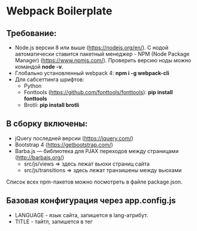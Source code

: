# Webpack Boilerplate

## Требование:
* Node.js версии 8 или выше (https://nodejs.org/en/). С нодой автоматически ставится пакетный менеджер - NPM (Node Package Manager) (https://www.npmjs.com/). Проверить версию ноды можно командой **node -v**.
* Глобально установленный webpack 4: **npm i -g webpack-cli**
* Для сабсеттинга шрифтов:
    - Python
    - Fonttools (https://github.com/fonttools/fonttools): **pip install fonttools**
    - Brotli: **pip install brotli**

## В сборку включены:
* jQuery последней версии (https://jquery.com/)
* Bootstrap 4 (https://getbootstrap.com/)
* Barba.js — библиотека для PJAX переходов между страницами (http://barbajs.org/)
    - src/js/views => здесь лежат вьюхи страниц сайта
    - src/js/transitions => здесь лежат транзишены между вьюхами

Список всех npm-пакетов можно посмотреть в файле package.json.

## Базовая конфигурация через app.config.js
* LANGUAGE - язык сайта, запишется в <html> lang-атрибут.
* TITLE - тайтл, запишется в тег <title> в <head>.
* DESCRIPTION - дескришпн, запишется в тег <meta content="description">, а также в соответствующие og-метатеги.
* THEME_COLOR - цвет темы сайта (нужно для Progressive Web App).
* BACKGROUND_COLOR - цвет фона сайта (нужно для Progressive Web App).
* USE_HTML - нужно ли генерировать HTML. Если верстаем сразу в php-файле, ставим этот флаг в "false".
* HTML_PRETTY - человекопонятнон форматирование сгенерированного вебпаком HTML-файлов.
* USE_FAVICONS - нужно ли генерировать множество иконок для разных платформ (нужно для Progressive Web App).
* USE_COMPRESSION - нужно ли сжимать ассеты с помощью алгоритмов gzip, brotli, zopfli в процессе сборки.
* USE_SERVICE_WORKER - нужно ли генерировать service worker.
* SENTRY_DSN - заполняем DSN-идентификатором, если подключаем sentry.
* PUBLIC_PATH - публичный абсолютный путь от корня сайта до папки с фронтендом. По умолчанию "/".
* PUBLIC_PATH_BITRIX - публичный абсолютный путь от корня сайта до папки с фронтендом. Для bitrix-сборки.
* PUBLIC_PATH_SANDBOX - публичный абсолютный путь от корня сайта до папки с фронтендом. Для sandbox-сборки.
* SRC_PATH - путь до исходников.
* BUILD_PATH - путь до билда.

## Обзор комманд:
* **npm run browserslist** — список поддерживаемых браузеров
* **npm run dev** — сборка в development-режиме
* **npm run watch** — watch в production-режиме
* **npm run watch-dev** — watch в development-режиме
* **npm run watch-prod** — watch в production-режиме
* **npm run js-lint** — линтер js
* **npm run css-lint** — линтер css
* **npm run css-format** — форматер css, используется в паре с **npm run css-lint**
* **npm run html-lint** — линтер html
* **npm run lint** — запуск всех линтеров (для проверки корректности html/css/js перед тем, как отдать бэкендеру)
* **npm run subsetting** — сабсеттинг шрифтов (удаляются неиспользуемые глифы, значительно уменьшается размер шрифта).
* **npm start** — сервер в development-режиме
* **npm run prod** — сборка в production-режиме (publicPath === "/")
* **npm run prod:sandbox** — сборка в production-режиме (publicPath === "/sand/{project-name}/dev/" - для деплоя на sandbox-сервер Chipsa)
* **npm run prod:bitrix** — сборка в production-режиме (publicPath === "[путь от корня до папки с фронтендом]")
* **npm run build** — релизный билд, запускается в production-режиме, включая все линтеры

## Полезные npm-пакеты:
* Preact (https://preactjs.com/) - 3kb альтернатива React с аналогичным API.
* validator (https://www.npmjs.com/package/validator) - полезный модульный пакет для валидации строк.
* choices.js (https://www.npmjs.com/package/choices.js) - vanilla JS кастомный селект.
* GSAP (https://greensock.com/gsap) - одна из лучших библиотек анимаций.
* Pixi.js (http://www.pixijs.com/) - одна из лучших библиотек для работы с 2D WebGL.
* Three.js (https://threejs.org/) - одна из лучших библиотек для работы с 3D WebGL.
